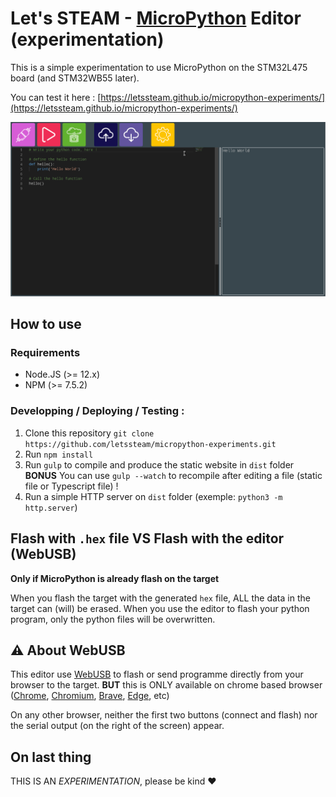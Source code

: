 # Let's STEAM - [MicroPython](https://micropython.org/) Editor (experimentation)

This is a simple experimentation to use MicroPython on the STM32L475 board (and STM32WB55 later).

You can test it here : [https://letssteam.github.io/micropython-experiments/](https://letssteam.github.io/micropython-experiments/)

![](./img/screen-shot.png)

## How to use

### Requirements

- Node.JS (>= 12.x)
- NPM (>= 7.5.2)

### Developping / Deploying / Testing :
    
1. Clone this repository `git clone https://github.com/letssteam/micropython-experiments.git`
2. Run `npm install`
3. Run `gulp` to compile and produce the static website in `dist` folder  
**BONUS** You can use `gulp --watch` to recompile after editing a file (static file or Typescript file) !
4. Run a simple HTTP server on `dist` folder (exemple: `python3 -m http.server`)

## Flash with `.hex` file **VS** Flash with the editor (WebUSB)
**Only if MicroPython is already flash on the target**

When you flash the target with the generated `hex` file, ALL the data in the target can (will) be erased. When you use the editor to flash your python program, only the python files will be overwritten.

## :warning: About WebUSB
This editor use [WebUSB](https://wicg.github.io/webusb/) to flash or send programme directly from your browser to the target. **BUT** this is ONLY available on chrome based browser ([Chrome](https://www.google.com/intl/fr_fr/chrome/), [Chromium](https://www.chromium.org/getting-involved/download-chromium/), [Brave](https://brave.com/fr/), [Edge](https://www.microsoft.com/fr-fr/edge), etc)

On any other browser, neither the first two buttons (connect and flash) nor the serial output (on the right of the screen) appear.



## On last thing
THIS IS AN _EXPERIMENTATION_, please be kind :heart: